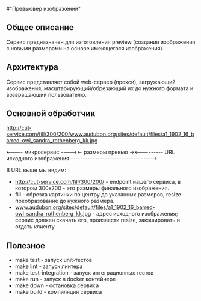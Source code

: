 #"Превьювер изображений"

## Общее описание
Сервис предназначен для изготовления preview (создания изображения
с новыми размерами на основе имеющегося изображения).

## Архитектура
Сервис представляет собой web-сервер (прокси), загружающий изображения,
масштабирующий/обрезающий их до нужного формата и возвращающий пользователю.

## Основной обработчик
http://cut-service.com/fill/300/200/www.audubon.org/sites/default/files/a1_1902_16_barred-owl_sandra_rothenberg_kk.jpg

<---- микросервис ----><- размеры превью -><--------- URL исходного изображения --------------------------------->

В URL выше мы видим:
- http://cut-service.com/fill/300/200/ - endpoint нашего сервиса,
  в котором 300x200 - это размеры финального изображения.
- fill - обрезка картинки по центру до указанных размеров, resize - преобразование до нужного размера.
- www.audubon.org/sites/default/files/a1_1902_16_barred-owl_sandra_rothenberg_kk.jpg -
  адрес исходного изображения; сервис должен скачать его, произвести resize, закэшировать и отдать клиенту.

## Полезное ##
- make test - запуск unit-тестов
- make lint - запуск линтера
- make test-integration - запуск интеграционных тестов
- make run - запуск в docker контейнере
- make down - остановка сервиса
- make build - компиляция сервиса
